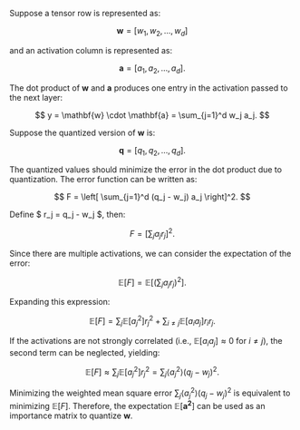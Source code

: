 Suppose a tensor row is represented as:

$$ \mathbf{w} = [w_1, w_2, \ldots, w_d] $$

and an activation column is represented as:

$$ \mathbf{a} = [a_1, a_2, \ldots, a_d].  $$

The dot product of $\mathbf{w}$ and $\mathbf{a}$ produces one entry in the activation passed to the next layer:

$$ y = \mathbf{w} \cdot \mathbf{a} = \sum_{j=1}^d w_j a_j.  $$

Suppose the quantized version of $\mathbf{w}$ is:

$$ \mathbf{q} = [q_1, q_2, \ldots, q_d].  $$

The quantized values should minimize the error in the dot product due to quantization. The error function can be written as:

$$ F = \left[ \sum_{j=1}^d (q_j - w_j) a_j \right]^2.  $$

Define $ r_j = q_j - w_j $, then:

$$ F = \left[\sum_j a_j r_j\right]^2.  $$

Since there are multiple activations, we can consider the expectation of the error:

$$ \mathbb{E}[F] = \mathbb{E}\left[\left(\sum_j a_j r_j\right)^2\right].  $$

Expanding this expression:

$$ \mathbb{E}[F] = \sum_j \mathbb{E}[a_j^2] r_j^2 + \sum_{i \neq j} \mathbb{E}[a_i a_j] r_i r_j.  $$

If the activations are not strongly correlated (i.e., $\mathbb{E}[a_i a_j] \approx 0$ for $i \neq j$), the second term can be neglected, yielding:

$$ \mathbb{E}[F] \approx \sum_j \mathbb{E}[a_j^2] r_j^2 = \sum_j \langle a_j^2 \rangle (q_j - w_j)^2.  $$

Minimizing the weighted mean square error $\sum_j \langle a_j^2 \rangle (q_j - w_j)^2$ is equivalent to minimizing $\mathbb{E}[F]$. Therefore, the expectation $\mathbb{E}[\mathbf{a^2}]$ can be used as an importance matrix to quantize $\mathbf{w}$.
